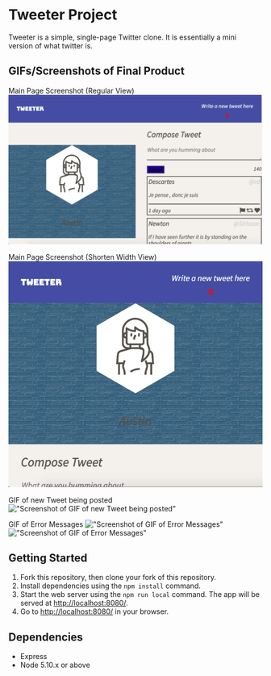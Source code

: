 # Tweeter Project

Tweeter is a simple, single-page Twitter clone. It is essentially a mini version of what twitter is.

## GIFs/Screenshots of Final Product

Main Page Screenshot (Regular View)
!["Screenshot of Main Page Screenshot (Regular View)"](https://github.com/austinsicard/tweeter/blob/master/public/images/main-page-regular.png)

Main Page Screenshot (Shorten Width View)
!["Screenshot of Main Page Screenshot (Shorten Width View)"](https://github.com/austinsicard/tweeter/blob/master/public/images/main-page-short.png)

GIF of new Tweet being posted
!["Screenshot of GIF of new Tweet being posted"](https://github.com/austinsicard/tweeter/blob/master/public/images/new-tweet.gif)

GIF of Error Messages
!["Screenshot of GIF of Error Messages"](https://github.com/austinsicard/tweeter/blob/master/public/images/not-enough-chars.gif)
!["Screenshot of GIF of Error Messages"](https://github.com/austinsicard/tweeter/blob/master/public/images/too-many-error.gif)


## Getting Started

1. Fork this repository, then clone your fork of this repository.
2. Install dependencies using the `npm install` command.
3. Start the web server using the `npm run local` command. The app will be served at <http://localhost:8080/>.
4. Go to <http://localhost:8080/> in your browser.

## Dependencies

- Express
- Node 5.10.x or above
